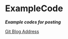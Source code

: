 # ExampleCode

***Example codes for posting***

[Git Blog Address](https://kimseongje3111.github.io/)